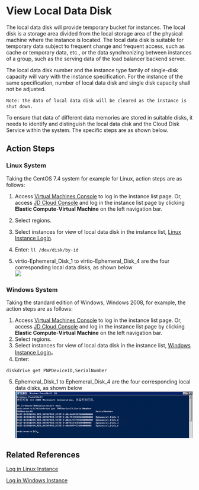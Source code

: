 # View Local Data Disk

The local data disk will provide temporary bucket for instances. The local disk is a storage area divided from the local storage area of the physical machine where the instance is located. The local data disk is suitable for temporary data subject to frequent change and frequent access, such as cache or temporary data, etc., or the data synchronizing between instances of a group, such as the serving data of the load balancer backend server.

The local data disk number and the instance type family of single-disk capacity will vary with the instance specification. For the instance of the same specification, number of local data disk and single disk capacity shall not be adjusted.

	Note: the data of local data disk will be cleared as the instance is shut down.
	
To ensure that data of different data memories are stored in suitable disks, it needs to identify and distinguish the local data disk and the Cloud Disk Service within the system. The specific steps are as shown below.

## Action Steps

### Linux System

Taking the CentOS 7.4 system for example for Linux, action steps are as follows:

1. Access [Virtual Machines Console](https://cns-console.jdcloud.com/host/compute/list) to log in the instance list page. Or, access [JD Cloud Console](https://console.jdcloud.com) and log in the instance list page by clicking **Elastic Compute**-**Virtual Machine** on the left navigation bar.
2. Select regions.
3. Select instances for view of local data disk in the instance list, [Linux Instance Login](https://docs.jdcloud.com/cn/virtual-machines/connect-to-linux-instance).
4. Enter:
```ll /dev/disk/by-id```
	
5. virtio-Ephemeral\_Disk\_1 to virtio-Ephemeral\_Disk\_4 are the four corresponding local data disks, as shown below <br>![](../../../../../image/vm/localdatadisklinux.png)

### Windows System

Taking the standard edition of Windows, Windows 2008, for example, the action steps are as follows:

1. Access [Virtual Machines Console](https://cns-console.jdcloud.com/host/compute/list) to log in the instance list page. Or, access [JD Cloud Console](https://console.jdcloud.com) and log in the instance list page by clicking **Elastic Compute**-**Virtual Machine** on the left navigation bar.
2. Select regions.
3. Select instances for view of local data disk in the instance list, [Windows Instance Login](https://docs.jdcloud.com/cn/virtual-machines/connect-to-windows-instance)。
4. Enter:
```wmic
diskdrive get PNPDeviceID,SerialNumber
```
	
5. Ephemeral\_Disk\_1 to Ephemeral\_Disk\_4 are the four corresponding local data disks, as shown below <br>![](../../../../../image/vm/localdatadiskwin.png)

## Related References

[Log in Linux Instance](https://docs.jdcloud.com/cn/virtual-machines/connect-to-linux-instance)

[Log in Windows Instance](https://docs.jdcloud.com/cn/virtual-machines/connect-to-windows-instance)

